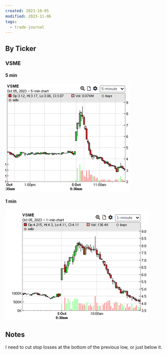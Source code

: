 ```yaml
---
created: 2023-10-05
modified: 2023-11-06
tags:
  - trade-journal
---
```

## By Ticker
### VSME
#### 5 min
![Pasted image 20231106111247](../../ATTACHMENTS/Pasted%20image%2020231106111247.png)
#### 1 min
![Pasted image 20231106111304](../../ATTACHMENTS/Pasted%20image%2020231106111304.png)

## Notes
I need to cut stop losses at the bottom of the previous low, or just below it. 

